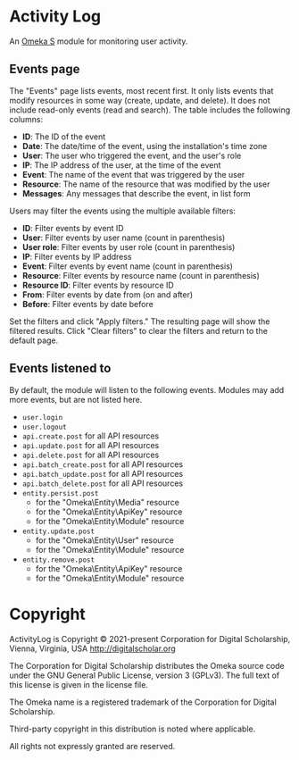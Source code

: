 # Activity Log

An [Omeka S](https://omeka.org/s/) module for monitoring user activity.

## Events page

The "Events" page lists events, most recent first. It only lists events that modify
resources in some way (create, update, and delete). It does not include read-only
events (read and search). The table includes the following columns:

- **ID**: The ID of the event
- **Date**: The date/time of the event, using the installation's time zone
- **User**: The user who triggered the event, and the user's role
- **IP**: The IP address of the user, at the time of the event
- **Event**: The name of the event that was triggered by the user
- **Resource**: The name of the resource that was modified by the user
- **Messages**: Any messages that describe the event, in list form

Users may filter the events using the multiple available filters:

- **ID**: Filter events by event ID
- **User**: Filter events by user name (count in parenthesis)
- **User role**: Filter events by user role (count in parenthesis)
- **IP**: Filter events by IP address
- **Event**: Filter events by event name (count in parenthesis)
- **Resource**: Filter events by resource name (count in parenthesis)
- **Resource ID**: Filter events by resource ID
- **From**: Filter events by date from (on and after)
- **Before**: Filter events by date before

Set the filters and click "Apply filters." The resulting page will show the filtered
results. Click "Clear filters" to clear the filters and return to the default page.

## Events listened to

By default, the module will listen to the following events. Modules may add more
events, but are not listed here.

- `user.login`
- `user.logout`
- `api.create.post` for all API resources
- `api.update.post` for all API resources
- `api.delete.post` for all API resources
- `api.batch_create.post` for all API resources
- `api.batch_update.post` for all API resources
- `api.batch_delete.post` for all API resources
- `entity.persist.post`
    - for the "Omeka\Entity\Media" resource
    - for the "Omeka\Entity\ApiKey" resource
    - for the "Omeka\Entity\Module" resource
- `entity.update.post`
    - for the "Omeka\Entity\User" resource
    - for the "Omeka\Entity\Module" resource
- `entity.remove.post`
    - for the "Omeka\Entity\ApiKey" resource
    - for the "Omeka\Entity\Module" resource

<!--
- Manual: https://omeka.org/s/docs/user-manual/modules/activitylog/
- Developer docs: https://omeka.org/s/docs/developer/module_docs/ActivityLog/
-->

# Copyright

ActivityLog is Copyright © 2021-present Corporation for Digital Scholarship, Vienna,
Virginia, USA http://digitalscholar.org

The Corporation for Digital Scholarship distributes the Omeka source code under
the GNU General Public License, version 3 (GPLv3). The full text of this license
is given in the license file.

The Omeka name is a registered trademark of the Corporation for Digital Scholarship.

Third-party copyright in this distribution is noted where applicable.

All rights not expressly granted are reserved.
